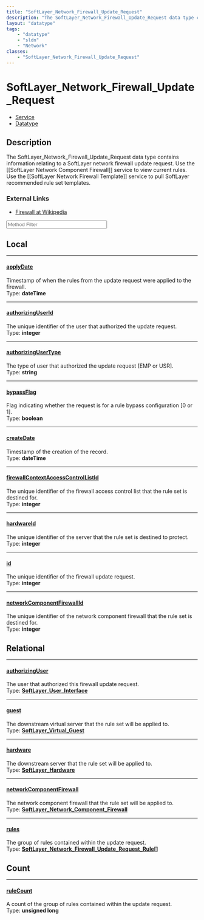```yaml
---
title: "SoftLayer_Network_Firewall_Update_Request"
description: "The SoftLayer_Network_Firewall_Update_Request data type contains information relating to a SoftLayer network firewall up... "
layout: "datatype"
tags:
    - "datatype"
    - "sldn"
    - "Network"
classes:
    - "SoftLayer_Network_Firewall_Update_Request"
---
```


# SoftLayer_Network_Firewall_Update_Request
<div id='service-datatype'>
    <ul id='sldn-reference-tabs'>
    <li id='service'> <a href='/reference/services/SoftLayer_Network_Firewall_Update_Request' >Service</a></li>    <li id='datatype'> <a href='/reference/datatypes/SoftLayer_Network_Firewall_Update_Request' >Datatype</a></li>
    </ul>
</div>

## Description 
The SoftLayer_Network_Firewall_Update_Request data type contains information relating to a SoftLayer network firewall update request. Use the [[SoftLayer Network Component Firewall]] service to view current rules. Use the [[SoftLayer Network Firewall Template]] service to pull SoftLayer recommended rule set templates. 

### External Links


* [Firewall at Wikipedia](http://en.wikipedia.org/wiki/Firewall_(networking))






<!-- Service Filer BEGIN -->
<div class="view-filters">
        <div class="clearfix">
            <div class="search-input-box">
                <input placeholder="Method Filter" onkeyup="titleSearch(inputId='prop-input', divId='properties', elementClass='prop-row')" 
                    type="text" id="prop-input" value="" size="30" maxlength="128" class="form-text">
            </div>
        </div>
</div>
<!-- Service Filer END -->

<div id="properties" class="content">
<div id="localProperties" class="prop-content" >

## Local
-----
[applyDate]: #applydate
#### [applyDate]
Timestamp of when the rules from the update request were applied to the firewall.  
<span class="type-label">Type: </span>**dateTime**

-----
[authorizingUserId]: #authorizinguserid
#### [authorizingUserId]
The unique identifier of the user that authorized the update request.  
<span class="type-label">Type: </span>**integer**

-----
[authorizingUserType]: #authorizingusertype
#### [authorizingUserType]
The type of user that authorized the update request [EMP or USR].  
<span class="type-label">Type: </span>**string**

-----
[bypassFlag]: #bypassflag
#### [bypassFlag]
Flag indicating whether the request is for a rule bypass configuration [0 or 1].  
<span class="type-label">Type: </span>**boolean**

-----
[createDate]: #createdate
#### [createDate]
Timestamp of the creation of the record.  
<span class="type-label">Type: </span>**dateTime**

-----
[firewallContextAccessControlListId]: #firewallcontextaccesscontrollistid
#### [firewallContextAccessControlListId]
The unique identifier of the firewall access control list that the rule set is destined for.  
<span class="type-label">Type: </span>**integer**

-----
[hardwareId]: #hardwareid
#### [hardwareId]
The unique identifier of the server that the rule set is destined to protect.  
<span class="type-label">Type: </span>**integer**

-----
[id]: #id
#### [id]
The unique identifier of the firewall update request.  
<span class="type-label">Type: </span>**integer**

-----
[networkComponentFirewallId]: #networkcomponentfirewallid
#### [networkComponentFirewallId]
The unique identifier of the network component firewall that the rule set is destined for.  
<span class="type-label">Type: </span>**integer**

</div>
<!-- LOCAL PROPERTY END -->

<div id="relationalProperties"  class="prop-content" >

## Relational
-----
[authorizingUser]: #authorizinguser
#### [authorizingUser]
The user that authorized this firewall update request.  
<span class="type-label">Type: </span>**<a href='/reference/datatypes/SoftLayer_User_Interface'>SoftLayer_User_Interface </a>**

-----
[guest]: #guest
#### [guest]
The downstream virtual server that the rule set will be applied to.  
<span class="type-label">Type: </span>**<a href='/reference/datatypes/SoftLayer_Virtual_Guest'>SoftLayer_Virtual_Guest </a>**

-----
[hardware]: #hardware
#### [hardware]
The downstream server that the rule set will be applied to.  
<span class="type-label">Type: </span>**<a href='/reference/datatypes/SoftLayer_Hardware'>SoftLayer_Hardware </a>**

-----
[networkComponentFirewall]: #networkcomponentfirewall
#### [networkComponentFirewall]
The network component firewall that the rule set will be applied to.  
<span class="type-label">Type: </span>**<a href='/reference/datatypes/SoftLayer_Network_Component_Firewall'>SoftLayer_Network_Component_Firewall </a>**

-----
[rules]: #rules
#### [rules]
The group of rules contained within the update request.  
<span class="type-label">Type: </span>**<a href='/reference/datatypes/SoftLayer_Network_Firewall_Update_Request_Rule'>SoftLayer_Network_Firewall_Update_Request_Rule[] </a>**


## Count

-----
[ruleCount]: #rulecount
#### [ruleCount]
A count of the group of rules contained within the update request.   
<span class="type-label">Type: </span>**unsigned long**

</div>


